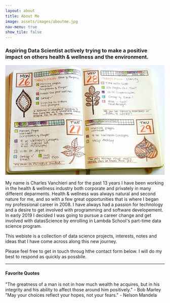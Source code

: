```yaml
---
layout: about
title: About Me
image: assets/images/aboutme.jpg
nav-menu: true
show_tile: false
---
```


### Aspiring Data Scientist actively trying to make a positive impact on others health & wellness and the environment.

![ProfilePic](https://github.com/CVanchieri/DSPortfolio/blob/gh-pages/assets/images/aboutme.jpg?raw=true?style=centerme)

 My name is Charles Vanchieri and for the past 13 years I have been working in the health & wellness industry both corporate and privately in many different deparments.  Health & wellness was always natural and second nature for me, and so with a few great opportunities that is where I began my professional career in 2008.  I have always had a passion for technology and a desire to get involved with programming and software developement. In early 2019 I decided I was going to pursue a career change and get involved with datasScience by enrolling in Lambda School's part-time data science program. 
 
This webiste is a collection of data science projects, interests, notes and ideas that I have come across along this new journey.

Please feel free to get in touch throug hthe contact form below.  I will do my best to respond as quickly as possbile.

---
#### Favorite Quotes 

"The greatness of a man is not in how much wealth he acquires, but in his integrity and his ability to affect those around him positively." - Bob Marley
"May your choices reflect your hopes, not your fears." - Nelson Mandela

